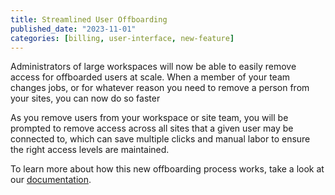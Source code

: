 ```yaml
---
title: Streamlined User Offboarding
published_date: "2023-11-01"
categories: [billing, user-interface, new-feature]
---
```

Administrators of large workspaces will now be able to easily remove access for offboarded users at scale. When a member of your team changes jobs, or for whatever reason you need to remove a person from your sites, you can now do so faster

As you remove users from your workspace or site team, you will be prompted to remove access across all sites that a given user may be connected to, which can save multiple clicks and manual labor to ensure the right access levels are maintained.

To learn more about how this new offboarding process works, take a look at our [documentation](/guides/account-mgmt/workspace-sites-teams/teams#remove-a-user).
